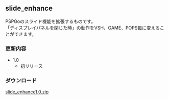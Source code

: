 slide_enhance
----

PSPGoのスライド機能を拡張するものです。  
「ディスプレイパネルを閉じた時」の動作をVSH、GAME、POPS毎に変えることができます。

### 更新内容
* 1.0
    * 初リリース

### ダウンロード
[slide_enhance1.0.zip](https://www.dropbox.com/sh/bc3hz5qsh2mch06/AABamlAXBRzEYjQ20ZR3VDhRa/slide_enhance1.0.zip?dl=0)
